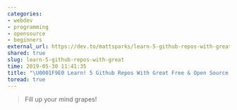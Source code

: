 ```yaml
---
categories:
- webdev
- programming
- opensource
- beginners
external_url: https://dev.to/mattsparks/learn-5-github-repos-with-great-free-open-source-resources-38de
shared: true
slug: learn-5-github-repos-with-great
time: 2019-05-30 11:41:35
title: "\U0001F9E0 Learn! 5 Github Repos With Great Free & Open Source Resources"
toread: true
---
```


> Fill up your mind grapes!